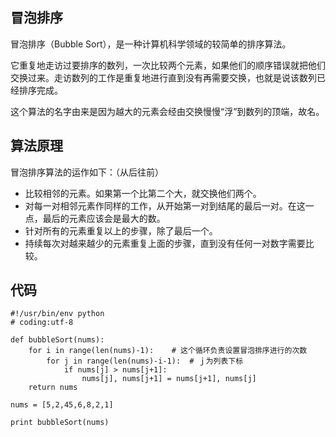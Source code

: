 ## 冒泡排序

冒泡排序（Bubble Sort），是一种计算机科学领域的较简单的排序算法。

它重复地走访过要排序的数列，一次比较两个元素，如果他们的顺序错误就把他们交换过来。走访数列的工作是重复地进行直到没有再需要交换，也就是说该数列已经排序完成。

这个算法的名字由来是因为越大的元素会经由交换慢慢“浮”到数列的顶端，故名。

## 算法原理
冒泡排序算法的运作如下：（从后往前）

* 比较相邻的元素。如果第一个比第二个大，就交换他们两个。
* 对每一对相邻元素作同样的工作，从开始第一对到结尾的最后一对。在这一点，最后的元素应该会是最大的数。
* 针对所有的元素重复以上的步骤，除了最后一个。
* 持续每次对越来越少的元素重复上面的步骤，直到没有任何一对数字需要比较。

## 代码
```
#!/usr/bin/env python
# coding:utf-8

def bubbleSort(nums):
    for i in range(len(nums)-1):    # 这个循环负责设置冒泡排序进行的次数
        for j in range(len(nums)-i-1):  # ｊ为列表下标
            if nums[j] > nums[j+1]:
                nums[j], nums[j+1] = nums[j+1], nums[j]
    return nums

nums = [5,2,45,6,8,2,1]

print bubbleSort(nums)
```
